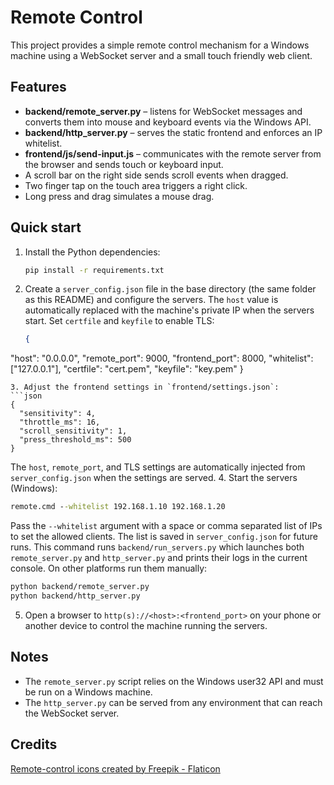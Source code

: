 # Remote Control

This project provides a simple remote control mechanism for a Windows machine using a WebSocket server and a small touch friendly web client.

## Features

- **backend/remote_server.py** – listens for WebSocket messages and converts them into mouse and keyboard events via the Windows API.
- **backend/http_server.py** – serves the static frontend and enforces an IP whitelist.
- **frontend/js/send-input.js** – communicates with the remote server from the browser and sends touch or keyboard input.
- A scroll bar on the right side sends scroll events when dragged.
- Two finger tap on the touch area triggers a right click.
- Long press and drag simulates a mouse drag.

## Quick start

1. Install the Python dependencies:
   ```bash
   pip install -r requirements.txt
   ```
2. Create a `server_config.json` file in the base directory (the same folder as this README) and configure the servers. The `host` value is automatically replaced with the machine's private IP when the servers start. Set `certfile` and `keyfile` to enable TLS:
   ```json
   {
  "host": "0.0.0.0",
     "remote_port": 9000,
     "frontend_port": 8000,
     "whitelist": ["127.0.0.1"],
     "certfile": "cert.pem",
     "keyfile": "key.pem"
   }
   ```
3. Adjust the frontend settings in `frontend/settings.json`:
   ```json
   {
     "sensitivity": 4,
     "throttle_ms": 16,
     "scroll_sensitivity": 1,
     "press_threshold_ms": 500
   }
   ```
   The `host`, `remote_port`, and TLS settings are automatically injected from
   `server_config.json` when the settings are served.
4. Start the servers (Windows):
   ```cmd
   remote.cmd --whitelist 192.168.1.10 192.168.1.20
   ```
   Pass the `--whitelist` argument with a space or comma separated list of IPs to set the allowed clients. The list is saved in `server_config.json` for future runs. This command runs `backend/run_servers.py` which launches both `remote_server.py` and `http_server.py` and prints their logs in the current console.
   On other platforms run them manually:
   ```bash
   python backend/remote_server.py
   python backend/http_server.py
   ```
5. Open a browser to `http(s)://<host>:<frontend_port>` on your phone or another device to control the machine running the servers.

## Notes

- The `remote_server.py` script relies on the Windows user32 API and must be run on a Windows machine.
- The `http_server.py` can be served from any environment that can reach the WebSocket server.

## Credits

[Remote-control icons created by Freepik - Flaticon](https://www.flaticon.com/free-icons/remote-control "remote-control icons")
